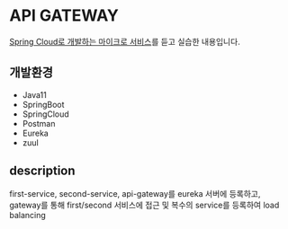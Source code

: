 # API GATEWAY

[Spring Cloud로 개발하는 마이크로 서비스](https://www.inflearn.com/course/%EC%8A%A4%ED%94%84%EB%A7%81-%ED%81%B4%EB%9D%BC%EC%9A%B0%EB%93%9C-%EB%A7%88%EC%9D%B4%ED%81%AC%EB%A1%9C%EC%84%9C%EB%B9%84%EC%8A%A4/)를 듣고 실습한 내용입니다.

## 개발환경
* Java11
* SpringBoot
* SpringCloud
* Postman
* Eureka
* zuul

## description

first-service, second-service, api-gateway를 eureka 서버에 등록하고, gateway를 통해 first/second 서비스에 접근 및 복수의 service를 등록하여 load balancing
